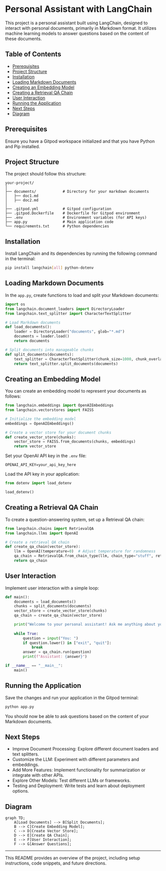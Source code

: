 # Personal Assistant with LangChain

This project is a personal assistant built using LangChain, designed to interact with  personal documents, primarily in Markdown format. It utilizes machine learning models to answer questions based on the content of these documents.

## Table of Contents
- [Prerequisites](#prerequisites)
- [Project Structure](#project-structure)
- [Installation](#installation)
- [Loading Markdown Documents](#loading-markdown-documents)
- [Creating an Embedding Model](#creating-an-embedding-model)
- [Creating a Retrieval QA Chain](#creating-a-retrieval-qa-chain)
- [User Interaction](#user-interaction)
- [Running the Application](#running-the-application)
- [Next Steps](#next-steps)
- [Diagram](#diagram)

## Prerequisites

Ensure you have a Gitpod workspace initialized and that you have Python and Pip installed.

## Project Structure

The project should follow this structure:

```
your-project/
│
├── documents/            # Directory for your markdown documents
│   ├── doc1.md
│   ├── doc2.md
│
├── .gitpod.yml           # Gitpod configuration
├── .gitpod.Dockerfile    # Dockerfile for Gitpod environment
├── .env                  # Environment variables (for API keys)
├── app.py                # Main application code
└── requirements.txt      # Python dependencies
```

## Installation

Install LangChain and its dependencies by running the following command in the terminal:

```bash
pip install langchain[all] python-dotenv
```

## Loading Markdown Documents

In the `app.py`, create functions to load and split your Markdown documents:

```python
import os
from langchain.document_loaders import DirectoryLoader
from langchain.text_splitter import CharacterTextSplitter

# Load Markdown documents
def load_documents():
    loader = DirectoryLoader("documents", glob="*.md")
    documents = loader.load()
    return documents

# Split documents into manageable chunks
def split_documents(documents):
    text_splitter = CharacterTextSplitter(chunk_size=1000, chunk_overlap=200)
    return text_splitter.split_documents(documents)
```

## Creating an Embedding Model

You can create an embedding model to represent your documents as follows:

```python
from langchain.embeddings import OpenAIEmbeddings
from langchain.vectorstores import FAISS

# Initialize the embedding model
embeddings = OpenAIEmbeddings()

# Create a vector store for your document chunks
def create_vector_store(chunks):
    vector_store = FAISS.from_documents(chunks, embeddings)
    return vector_store
```

Set your OpenAI API key in the `.env` file:

```
OPENAI_API_KEY=your_api_key_here
```

Load the API key in your application:

```python
from dotenv import load_dotenv

load_dotenv()
```

## Creating a Retrieval QA Chain

To create a question-answering system, set up a Retrieval QA chain:

```python
from langchain.chains import RetrievalQA
from langchain.llms import OpenAI

# Create a retrieval QA chain
def create_qa_chain(vector_store):
    llm = OpenAI(temperature=0)  # Adjust temperature for randomness
    qa_chain = RetrievalQA.from_chain_type(llm, chain_type="stuff", retriever=vector_store.as_retriever())
    return qa_chain
```

## User Interaction

Implement user interaction with a simple loop:

```python
def main():
    documents = load_documents()
    chunks = split_documents(documents)
    vector_store = create_vector_store(chunks)
    qa_chain = create_qa_chain(vector_store)

    print("Welcome to your personal assistant! Ask me anything about your documents.")
    
    while True:
        question = input("You: ")
        if question.lower() in ["exit", "quit"]:
            break
        answer = qa_chain.run(question)
        print(f"Assistant: {answer}")

if __name__ == "__main__":
    main()
```

## Running the Application

Save the changes and run your application in the Gitpod terminal:

```bash
python app.py
```

You should now be able to ask questions based on the content of your Markdown documents.

## Next Steps
- Improve Document Processing: Explore different document loaders and text splitters.
- Customize the LLM: Experiment with different parameters and embeddings.
- Add More Features: Implement functionality for summarization or integrate with other APIs.
- Explore Other Models: Test different LLMs or frameworks.
- Testing and Deployment: Write tests and learn about deployment options.

## Diagram

```mermaid
graph TD;
    A[Load Documents] --> B[Split Documents];
    B --> C[Create Embedding Model];
    C --> D[Create Vector Store];
    D --> E[Create QA Chain];
    E --> F[User Interaction];
    F --> G[Answer Questions];
```

---

This README provides an overview of the project, including setup instructions, code snippets, and future directions. 






